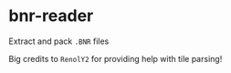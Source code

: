 # bnr-reader
Extract and pack `.BNR` files

Big credits to `RenolY2` for providing help with tile parsing!
